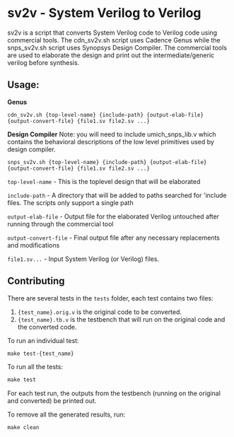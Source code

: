 
# sv2v - System Verilog to Verilog
sv2v is a script that converts System Verilog code to Verilog code using commercial tools. The cdn_sv2v.sh script uses Cadence Genus while the snps_sv2v.sh script uses Synopsys Design Compiler. The commercial tools are used to elaborate the design and print out the intermediate/generic verilog before synthesis.

## Usage:

**Genus**

    cdn_sv2v.sh {top-level-name} {include-path} {output-elab-file} {output-convert-file} {file1.sv file2.sv ...}

**Design Compiler**
Note: you will need to include umich_snps_lib.v which contains the behavioral descriptions of the low level primitives used by design compiler.

    snps_sv2v.sh {top-level-name} {include-path} {output-elab-file} {output-convert-file} {file1.sv file2.sv ...}

`top-level-name` - This is the toplevel design that will be elaborated

`include-path` - A directory that will be added to paths searched for 'include files. The scripts only support a single path

`output-elab-file` - Output file for the elaborated Verilog untouched after running through the commercial tool

`output-convert-file` - Final output file after any necessary replacements and modifications

`file1.sv...` - Input System Verilog (or Verilog) files.


## Contributing
There are several tests in the `tests` folder, each test contains two files:
1. `{test_name}.orig.v` is the original code to be converted.
2. `{test_name}.tb.v` is the testbench that will run on the original code and the converted code.


To run an individual test:
```Makefile
make test-{test_name}
```
To run all the tests:
```Makefile
make test
```
For each test run, the outputs from the testbench (running on the original and converted) be printed out.

To remove all the generated results, run:
```Makefile
make clean
```

